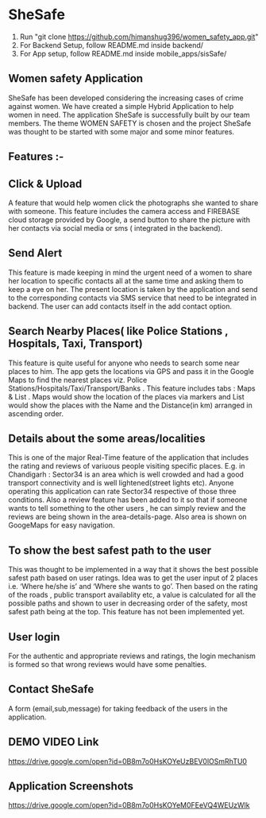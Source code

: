 

# SheSafe #

1. Run "git clone https://github.com/himanshug396/women_safety_app.git"
2. For Backend Setup, follow README.md inside backend/
3. For App setup, follow README.md inside mobile_apps/sisSafe/

## Women safety Application
SheSafe has been developed considering the increasing cases of crime against women. We have created a simple Hybrid Application to help women in need.
The application SheSafe is successfully built by our team members. 
The theme WOMEN SAFETY is chosen and the project  SheSafe was thought to be started with some major and some minor features.

## Features :-

## Click & Upload
A feature that would help women click the photographs she wanted to share with someone. This feature includes the camera access and FIREBASE cloud storage provided by Google, a send button to share the picture with her contacts via social media or sms ( integrated in the backend).

## Send Alert
This feature is made keeping in mind the urgent need of a women to share her location to specific contacts all at the same time and asking them to keep a eye on her. The present location is taken by the application and send to the corresponding contacts via SMS service that need to be integrated in backend. The user can add contacts itself in the add contact option. 

## Search Nearby Places( like Police Stations , Hospitals, Taxi, Transport) 
This feature is quite useful for anyone who needs to search some near places to him. The app gets the locations via GPS and pass it in the Google Maps to find the nearest places viz.  Police Stations/Hospitals/Taxi/Transport/Banks . This feature includes tabs : Maps & List . Maps would show the location of the places via markers and List would show the places with the Name and the Distance(in km) arranged in ascending order.

## Details about the some areas/localities 
This is one of the major Real-Time feature of the application that includes the rating and reviews of variuous people visiting specific places. E.g. in Chandigarh : Sector34 is an area which is well crowded and had a good transport connectivity and is well lightened(street lights etc). Anyone operating this application can rate Sector34 respective of those three conditions. Also a review feature has been added to it so that if someone wants to tell something to the other users , he can simply review and the reviews are being shown in the area-details-page. Also area is shown on GoogeMaps for easy navigation.

## To show the best safest path to the user
This was thought to be implemented in a way that it shows the best possible safest path based on user ratings. Idea was to get the user input of 2 places i.e. ‘Where he/she is’ and ‘Where she wants to go’. Then based on the rating of the roads , public transport availablity etc, a value is calculated for all the possible paths and shown to user in decreasing order of the safety, most safest path being at the top.
This feature has not been implemented yet.

## User login
For the authentic and appropriate reviews and ratings, the login mechanism is formed so that wrong reviews would have some penalties.

## Contact SheSafe 
A form (email,sub,message) for taking feedback of the users in the application. 





## DEMO VIDEO Link ##
https://drive.google.com/open?id=0B8m7o0HsKOYeUzBEV0lOSmRhTU0


## Application Screenshots ##
https://drive.google.com/open?id=0B8m7o0HsKOYeM0FEeVQ4WEUzWlk


